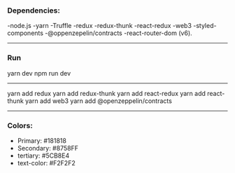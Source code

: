 ### Dependencies:

-node.js
-yarn
-Truffle
-redux
-redux-thunk
-react-redux
-web3
-styled-components
-@oppenzepelin/contracts
-react-router-dom (v6).

---

### Run

yarn dev
npm run dev

---

yarn add redux
yarn add redux-thunk
yarn add react-redux
yarn add react-thunk
yarn add web3
yarn add @openzeppelin/contracts

---

### Colors:

- Primary: #181818
- Secondary: #8758FF
- tertiary: #5CB8E4
- text-color: #F2F2F2

